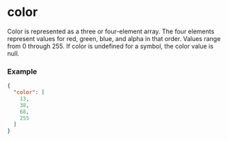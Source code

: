 # color

Color is represented as a three or four-element array. The four elements represent values for red, green, blue, and alpha in that order. Values range from 0 through 255. If color is undefined for a symbol, the color value is null.

### Example

```json
{
  "color": [
    13,
    38,
    68,
    255
  ]
}
```

